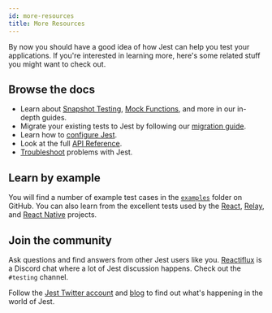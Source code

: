 ```yaml
---
id: more-resources
title: More Resources
---
```


By now you should have a good idea of how Jest can help you test your applications. If you're interested in learning more, here's some related stuff you might want to check out.

## Browse the docs

- Learn about [Snapshot Testing](SnapshotTesting.md), [Mock Functions](MockFunctions.md), and more in our in-depth guides.
- Migrate your existing tests to Jest by following our [migration guide](MigrationGuide.md).
- Learn how to [configure Jest](Configuration.md).
- Look at the full [API Reference](GlobalAPI.md).
- [Troubleshoot](Troubleshooting.md) problems with Jest.

## Learn by example

You will find a number of example test cases in the [`examples`](https://github.com/facebook/jest/tree/master/examples) folder on GitHub. You can also learn from the excellent tests used by the [React](https://github.com/facebook/react/tree/master/packages/react/src/__tests__), [Relay](https://github.com/facebook/relay/tree/master/packages/react-relay/__tests__), and [React Native](https://github.com/facebook/react-native/tree/master/Libraries/Animated/src/__tests__) projects.

## Join the community

Ask questions and find answers from other Jest users like you. [Reactiflux](https://www.reactiflux.com/) is a Discord chat where a lot of Jest discussion happens. Check out the `#testing` channel.

Follow the [Jest Twitter account](https://twitter.com/fbjest) and [blog](/blog/) to find out what's happening in the world of Jest.

